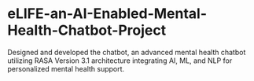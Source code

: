 # eLIFE-an-AI-Enabled-Mental-Health-Chatbot-Project
Designed and developed the chatbot, an advanced mental health chatbot utilizing RASA Version 3.1 architecture integrating AI, ML, and NLP for personalized mental health support.
